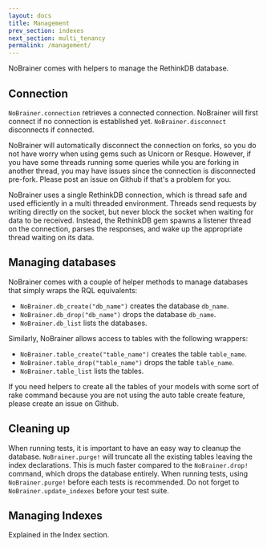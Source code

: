 ```yaml
---
layout: docs
title: Management
prev_section: indexes
next_section: multi_tenancy
permalink: /management/
---
```


NoBrainer comes with helpers to manage the RethinkDB database.

## Connection

`NoBrainer.connection` retrieves a connected connection. NoBrainer will first connect
if no connection is established yet.
`NoBrainer.disconnect` disconnects if connected.

NoBrainer will automatically disconnect the connection on forks, so you do not have
worry when using gems such as Unicorn or Resque. However, if you have some
threads running some queries while you are forking in another thread, you may
have issues since the connection is disconnected pre-fork.
Please post an issue on Github if that's a problem for you.

NoBrainer uses a single RethinkDB connection, which is thread safe
and used efficiently in a multi threaded environment.
Threads send requests by writing directly on the socket, but never block the
socket when waiting for data to be received. Instead, the RethinkDB gem
spawns a listener thread on the connection, parses the responses, and
wake up the appropriate thread waiting on its data.

## Managing databases

NoBrainer comes with a couple of helper methods to manage databases that simply
wraps the RQL equivalents:
* `NoBrainer.db_create("db_name")` creates the database `db_name`.
* `NoBrainer.db_drop("db_name")` drops the database `db_name`.
* `NoBrainer.db_list` lists the databases.

Similarly, NoBrainer allows access to tables with the following wrappers:
* `NoBrainer.table_create("table_name")` creates the table `table_name`.
* `NoBrainer.table_drop("table_name")` drops the table `table_name`.
* `NoBrainer.table_list` lists the tables.

If you need helpers to create all the tables of your models with some sort of
rake command because you are not using the auto table create feature, please
create an issue on Github.

## Cleaning up

When running tests, it is important to have an easy way to cleanup the database.
`NoBrainer.purge!` will truncate all the existing tables leaving the index
declarations. This is much faster compared to the `NoBrainer.drop!` command, which
drops the database entirely. When running tests, using `NoBrainer.purge!` before
each tests is recommended. Do not forget to `NoBrainer.update_indexes` before
your test suite.

## Managing Indexes

Explained in the Index section.
